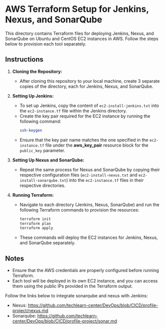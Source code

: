 # AWS Terraform Setup for Jenkins, Nexus, and SonarQube

This directory contains Terraform files for deploying Jenkins, Nexus, and SonarQube on Ubuntu and CentOS EC2 instances in AWS. Follow the steps below to provision each tool separately.

## Instructions

1. **Cloning the Repository:**
   - After cloning this repository to your local machine, create 3 separate copies of the directory, each for Jenkins, Nexus, and SonarQube.

2. **Setting Up Jenkins:**
   - To set up Jenkins, copy the content of `ec2-install-jenkins.txt` into the `ec2-instance.tf` file within the Jenkins directory.
   - Create the key pair required for the EC2 instance by running the following command:
     ```bash
     ssh-keygen
     ```
   - Ensure that the key pair name matches the one specified in the `ec2-instance.tf` file under the **aws_key_pair** resource block for the `public_key` parameter.

3. **Setting Up Nexus and SonarQube:**
   - Repeat the same process for Nexus and SonarQube by copying their respective configuration files (`ec2-install-nexus.txt` and `ec2-install-sonarqube.txt`) into the `ec2-instance.tf` files in their respective directories.
   
4. **Running Terraform:**
   - Navigate to each directory (Jenkins, Nexus, SonarQube) and run the following Terraform commands to provision the resources:
     ```bash
     terraform init
     terraform plan
     terraform apply
     ```

   - These commands will deploy the EC2 instances for Jenkins, Nexus, and SonarQube separately.

## Notes
- Ensure that the AWS credentials are properly configured before running Terraform.
- Each tool will be deployed in its own EC2 instance, and you can access them using the public IPs provided in the Terraform output.



Follow the links below to integrate sonarqube and nexus with Jenkins:
- Nexus: https://github.com/techlearn-center/DevOps/blob/CICD/profile-project/nexus.md
- Sonarqube:  https://github.com/techlearn-center/DevOps/blob/CICD/profile-project/sonar.md

